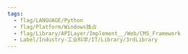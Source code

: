 ```yaml
---
tags:
  - flag/LANGUAGE/Python
  - flag/Platform/Windows独占
  - flag/Library/APILayer/Implement__/Web/CMS_Framework
  - Label/Industry-工业科学/IT/Library/3rdLibrary
---
```


